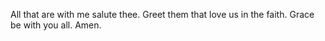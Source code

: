 All that are with me salute thee. Greet them that love us in the faith. Grace be with you all. Amen.

